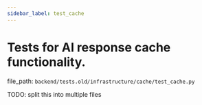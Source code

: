 ```yaml
---
sidebar_label: test_cache
---
```


# Tests for AI response cache functionality.

  file_path: `backend/tests.old/infrastructure/cache/test_cache.py`

TODO: split this into multiple files
